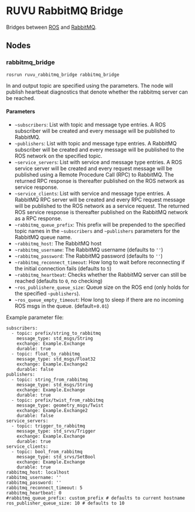 # RUVU RabbitMQ Bridge

Bridges between [ROS](http://ros.org) and [RabbitMQ](https://www.rabbitmq.com/).

## Nodes

### rabbitmq_bridge

```
rosrun ruvu_rabbitmq_bridge rabbitmq_bridge
```

In and output topic are specified using the parameters. The node will publish heartbeat diagnostics that denote whether 
the rabbitmq server can be reached.

#### Parameters

- `~subscribers`: List with topic and message type entries. A ROS subscriber will be created and every message will be published to RabbitMQ.
- `~publishers`: List with topic and message type entries. A RabbitMQ subscriber will be created and every message will be published to the ROS network on the specified topic.
- `~service_servers`: List with service and message type entries. A ROS service server will be created and every request message will be published using a Remote Procedure Call (RPC) to RabbitMQ. The returned RPC response is thereafter published on the ROS network as service response. 
- `~service_clients`: List with service and message type entries. A RabbitMQ RPC server will be created and every RPC request message will be published to the ROS network as a service request. The returned ROS service response is thereafter published on the RabbitMQ network as a RPC response. 
- `~rabbitmq_queue_prefix`: This prefix will be prepended to the specified topic names in the `~subscribers` and `~publishers` parameters for the RabbitMQ queue name.
- `~rabbitmq_host`: The RabbitMQ host
- `~rabbitmq_username`: The RabbitMQ username (defaults to `''`)
- `~rabbitmq_password`: The RabbitMQ password (defaults to `''`)
- `~rabbitmq_reconnect_timeout`: How long to wait before reconnecting if the initial connection fails (defaults to `5`)
- `~rabbitmq_heartbeat`: Checks whether the RabbitMQ server can still be reached (defaults to `0`, no checking)
- `~ros_publishere_queue_size`: Queue size on the ROS end (only holds for the specified `~publishers`).
- `~ros_queue_empty_timeout`: How long to sleep if there are no incoming ROS msgs in the queue. (default=`0.01`)

Example parameter file:

```
subscribers:
  - topic: prefix/string_to_rabbitmq
    message_type: std_msgs/String
    exchange: Example.Exchange
    durable: true
  - topic: float_to_rabbitmq
    message_type: std_msgs/Float32
    exchange: Example.Exchange2
    durable: false
publishers:
  - topic: string_from_rabbitmq
    message_type: std_msgs/String
    exchange: Example.Exchange
    durable: true
  - topic: prefix/twist_from_rabbitmq
    message_type: geometry_msgs/Twist
    exchange: Example.Exchange2
    durable: false
service_servers:
  - topic: trigger_to_rabbitmq
    message_type: std_srvs/Trigger
    exchange: Example.Exchange
    durable: true
service_clients:
  - topic: bool_from_rabbitmq
    message_type: std_srvs/SetBool
    exchange: Example.Exchange
    durable: true
rabbitmq_host: localhost
rabbitmq_username: ''
rabbitmq_password: ''
rabbitmq_reconnect_timeout: 5
rabbitmq_heartbeat: 0
#rabbitmq_queue_prefix: custom_prefix # defaults to current hostname
ros_publisher_queue_size: 10 # defaults to 10
```
